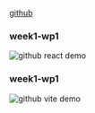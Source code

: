 [github](https://github.com/0x55xx5/1131-wp1-demo-23)

### week1-wp1
![github](w1-wp-p1.png)
react demo

### week1-wp1
![github](w1-wp-p2.png)
vite demo

